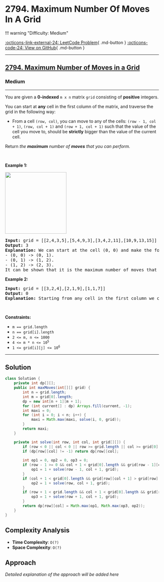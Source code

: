 # 2794. Maximum Number Of Moves In A Grid

!!! warning "Difficulty: Medium"

[:octicons-link-external-24: LeetCode Problem](https://leetcode.com/problems/maximum-number-of-moves-in-a-grid/){ .md-button }
[:octicons-code-24: View on GitHub](https://github.com/RAJ8664/Leetcode/tree/master/2794-maximum-number-of-moves-in-a-grid){ .md-button }

---

<h2><a href="https://leetcode.com/problems/maximum-number-of-moves-in-a-grid">2794. Maximum Number of Moves in a Grid</a></h2><h3>Medium</h3><hr><p>You are given a <strong>0-indexed</strong> <code>m x n</code> matrix <code>grid</code> consisting of <strong>positive</strong> integers.</p>

<p>You can start at <strong>any</strong> cell in the first column of the matrix, and traverse the grid in the following way:</p>

<ul>
	<li>From a cell <code>(row, col)</code>, you can move to any of the cells: <code>(row - 1, col + 1)</code>, <code>(row, col + 1)</code> and <code>(row + 1, col + 1)</code> such that the value of the cell you move to, should be <strong>strictly</strong> bigger than the value of the current cell.</li>
</ul>

<p>Return <em>the <strong>maximum</strong> number of <strong>moves</strong> that you can perform.</em></p>

<p>&nbsp;</p>
<p><strong class="example">Example 1:</strong></p>
<img alt="" src="https://assets.leetcode.com/uploads/2023/04/11/yetgriddrawio-10.png" style="width: 201px; height: 201px;" />
<pre>
<strong>Input:</strong> grid = [[2,4,3,5],[5,4,9,3],[3,4,2,11],[10,9,13,15]]
<strong>Output:</strong> 3
<strong>Explanation:</strong> We can start at the cell (0, 0) and make the following moves:
- (0, 0) -&gt; (0, 1).
- (0, 1) -&gt; (1, 2).
- (1, 2) -&gt; (2, 3).
It can be shown that it is the maximum number of moves that can be made.</pre>

<p><strong class="example">Example 2:</strong></p>

<pre>
<img alt="" src="https://assets.leetcode.com/uploads/2023/04/12/yetgrid4drawio.png" />
<strong>Input:</strong> grid = [[3,2,4],[2,1,9],[1,1,7]]
<strong>Output:</strong> 0
<strong>Explanation:</strong> Starting from any cell in the first column we cannot perform any moves.
</pre>

<p>&nbsp;</p>
<p><strong>Constraints:</strong></p>

<ul>
	<li><code>m == grid.length</code></li>
	<li><code>n == grid[i].length</code></li>
	<li><code>2 &lt;= m, n &lt;= 1000</code></li>
	<li><code>4 &lt;= m * n &lt;= 10<sup>5</sup></code></li>
	<li><code>1 &lt;= grid[i][j] &lt;= 10<sup>6</sup></code></li>
</ul>


---

## Solution

```java
class Solution {
    private int dp[][];
    public int maxMoves(int[][] grid) {
        int n = grid.length;
        int m = grid[0].length;
        dp = new int[n + 1][m + 1];
        for (int current[] : dp) Arrays.fill(current, -1);
        int maxi = 0;
        for (int i = 0; i < n; i++) {
            maxi = Math.max(maxi, solve(i, 0, grid));
        }
        return maxi;
    }

    private int solve(int row, int col, int grid[][]) {
        if (row < 0 || col < 0 || row >= grid.length || col >= grid[0].length) return 0;
        if (dp[row][col] != -1) return dp[row][col];
        
        int op1 = 0, op2 = 0, op3 = 0;
        if (row - 1 >= 0 && col + 1 < grid[0].length && grid[row - 1][col + 1] > grid[row][col]) {
            op1 = 1 + solve(row - 1, col + 1, grid);
        }
        if (col + 1 < grid[0].length && grid[row][col + 1] > grid[row][col]) {
            op2 = 1 + solve(row, col + 1, grid);
        }
        if (row + 1 < grid.length && col + 1 < grid[0].length && grid[row + 1][col + 1] > grid[row][col]) {
            op3 = 1 + solve(row + 1, col + 1, grid);
        }
        return dp[row][col] = Math.max(op1, Math.max(op3, op2));
    }
}
```

## Complexity Analysis

- **Time Complexity**: `O(?)`
- **Space Complexity**: `O(?)`

## Approach

*Detailed explanation of the approach will be added here*

